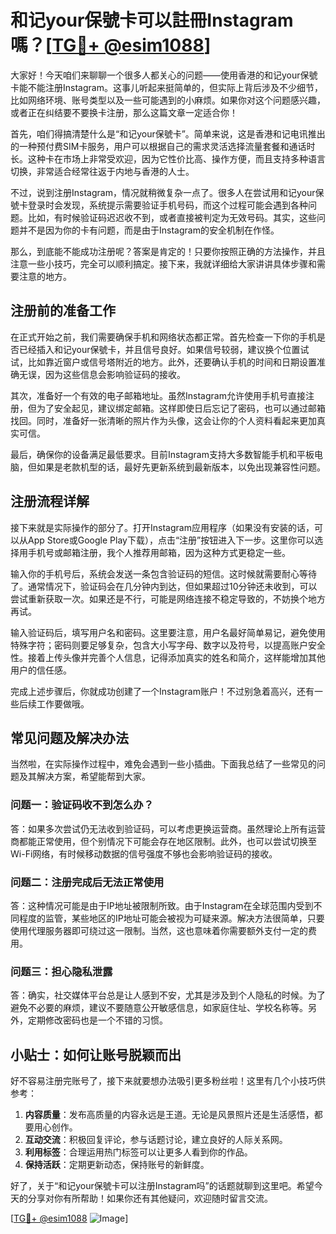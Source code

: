# 和记your保號卡可以註冊Instagram嗎？[[TG💪+ @esim1088](https://t.me/s/esim1088)]

大家好！今天咱们来聊聊一个很多人都关心的问题——使用香港的和记your保號卡能不能注册Instagram。这事儿听起来挺简单的，但实际上背后涉及不少细节，比如网络环境、账号类型以及一些可能遇到的小麻烦。如果你对这个问题感兴趣，或者正在纠结要不要换卡注册，那么这篇文章一定适合你！

首先，咱们得搞清楚什么是“和记your保號卡”。简单来说，这是香港和记电讯推出的一种预付费SIM卡服务，用户可以根据自己的需求灵活选择流量套餐和通话时长。这种卡在市场上非常受欢迎，因为它性价比高、操作方便，而且支持多种语言切换，非常适合经常往返于内地与香港的人士。

不过，说到注册Instagram，情况就稍微复杂一点了。很多人在尝试用和记your保號卡登录时会发现，系统提示需要验证手机号码，而这个过程可能会遇到各种问题。比如，有时候验证码迟迟收不到，或者直接被判定为无效号码。其实，这些问题并不是因为你的卡有问题，而是由于Instagram的安全机制在作怪。

那么，到底能不能成功注册呢？答案是肯定的！只要你按照正确的方法操作，并且注意一些小技巧，完全可以顺利搞定。接下来，我就详细给大家讲讲具体步骤和需要注意的地方。

## 注册前的准备工作

在正式开始之前，我们需要确保手机和网络状态都正常。首先检查一下你的手机是否已经插入和记your保號卡，并且信号良好。如果信号较弱，建议换个位置试试，比如靠近窗户或信号塔附近的地方。此外，还要确认手机的时间和日期设置准确无误，因为这些信息会影响验证码的接收。

其次，准备好一个有效的电子邮箱地址。虽然Instagram允许使用手机号直接注册，但为了安全起见，建议绑定邮箱。这样即使日后忘记了密码，也可以通过邮箱找回。同时，准备好一张清晰的照片作为头像，这会让你的个人资料看起来更加真实可信。

最后，确保你的设备满足最低要求。目前Instagram支持大多数智能手机和平板电脑，但如果是老款机型的话，最好先更新系统到最新版本，以免出现兼容性问题。

## 注册流程详解

接下来就是实际操作的部分了。打开Instagram应用程序（如果没有安装的话，可以从App Store或Google Play下载），点击“注册”按钮进入下一步。这里你可以选择用手机号或邮箱注册，我个人推荐用邮箱，因为这种方式更稳定一些。

输入你的手机号后，系统会发送一条包含验证码的短信。这时候就需要耐心等待了。通常情况下，验证码会在几分钟内到达，但如果超过10分钟还未收到，可以尝试重新获取一次。如果还是不行，可能是网络连接不稳定导致的，不妨换个地方再试。

输入验证码后，填写用户名和密码。这里要注意，用户名最好简单易记，避免使用特殊字符；密码则要足够复杂，包含大小写字母、数字以及符号，以提高账户安全性。接着上传头像并完善个人信息，记得添加真实的姓名和简介，这样能增加其他用户的信任感。

完成上述步骤后，你就成功创建了一个Instagram账户！不过别急着高兴，还有一些后续工作要做哦。

## 常见问题及解决办法

当然啦，在实际操作过程中，难免会遇到一些小插曲。下面我总结了一些常见的问题及其解决方案，希望能帮到大家。

### 问题一：验证码收不到怎么办？

答：如果多次尝试仍无法收到验证码，可以考虑更换运营商。虽然理论上所有运营商都能正常使用，但个别情况下可能会存在地区限制。此外，也可以尝试切换至Wi-Fi网络，有时候移动数据的信号强度不够也会影响验证码的接收。

### 问题二：注册完成后无法正常使用

答：这种情况可能是由于IP地址被限制所致。由于Instagram在全球范围内受到不同程度的监管，某些地区的IP地址可能会被视为可疑来源。解决方法很简单，只要使用代理服务器即可绕过这一限制。当然，这也意味着你需要额外支付一定的费用。

### 问题三：担心隐私泄露

答：确实，社交媒体平台总是让人感到不安，尤其是涉及到个人隐私的时候。为了避免不必要的麻烦，建议不要随意公开敏感信息，如家庭住址、学校名称等。另外，定期修改密码也是一个不错的习惯。

## 小贴士：如何让账号脱颖而出

好不容易注册完账号了，接下来就要想办法吸引更多粉丝啦！这里有几个小技巧供参考：

1. **内容质量**：发布高质量的内容永远是王道。无论是风景照片还是生活感悟，都要用心创作。
2. **互动交流**：积极回复评论，参与话题讨论，建立良好的人际关系网。
3. **利用标签**：合理运用热门标签可以让更多人看到你的作品。
4. **保持活跃**：定期更新动态，保持账号的新鲜度。

好了，关于“和记your保號卡可以注册Instagram吗”的话题就聊到这里吧。希望今天的分享对你有所帮助！如果你还有其他疑问，欢迎随时留言交流。

[[TG💪+ @esim1088](https://t.me/s/esim1088) ![Image](https://i.postimg.cc/4NQfJmqS/Snipaste-2025-05-13-00-14-12.png)]